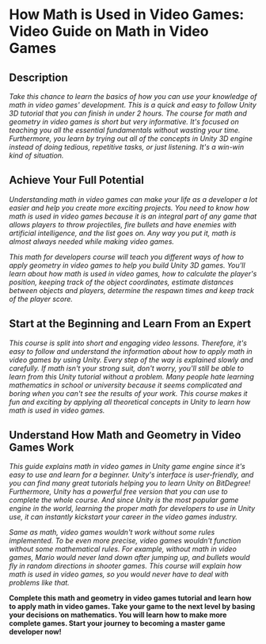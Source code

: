 # How Math is Used in Video Games: Video Guide on Math in Video Games

## Description

*Take this chance to learn the basics of how you can use your knowledge of math in video games' development. This is a quick and easy to follow Unity 3D tutorial that you can finish in under 2 hours. The course for math and geometry in video games is short but very informative. It's focused on teaching you all the essential fundamentals without wasting your time. Furthermore, you learn by trying out all of the concepts in Unity 3D engine instead of doing tedious, repetitive tasks, or just listening. It's a win-win kind of situation.*


## Achieve Your Full Potential

*Understanding math in video games can make your life as a developer a lot easier and help you create more exciting projects. You need to know how math is used in video games because it is an integral part of any game that allows players to throw projectiles, fire bullets and have enemies with artificial intelligence, and the list goes on. Any way you put it, math is almost always needed while making video games.*

*This math for developers course will teach you different ways of how to apply geometry in video games to help you build Unity 3D games. You'll learn about how math is used in video games, how to calculate the player's position, keeping track of the object coordinates, estimate distances between objects and players, determine the respawn times and keep track of the player score.*


## Start at the Beginning and Learn From an Expert

*This course is split into short and engaging video lessons. Therefore, it's easy to follow and understand the information about how to apply math in video games by using Unity. Every step of the way is explained slowly and carefully. If math isn't your strong suit, don't worry, you'll still be able to learn from this Unity tutorial without a problem. Many people hate learning mathematics in school or university because it seems complicated and boring when you can't see the results of your work. This course makes it fun and exciting by applying all theoretical concepts in Unity to learn how math is used in video games.*


## Understand How Math and Geometry in Video Games Work

*This guide explains math in video games in Unity game engine since it's easy to use and learn for a beginner. Unity's interface is user-friendly, and you can find many great tutorials helping you to learn Unity on BitDegree! Furthermore, Unity has a powerful free version that you can use to complete the whole course. And since Unity is the most popular game engine in the world, learning the proper math for developers to use in Unity use, it can instantly kickstart your career in the video games industry.*

*Same as math, video games wouldn't work without some rules implemented. To be even more precise, video games wouldn't function without some mathematical rules. For example, without math in video games, Mario would never land down after jumping up, and bullets would fly in random directions in shooter games. This course will explain how math is used in video games, so you would never have to deal with problems like that.*

**Complete this math and geometry in video games tutorial and learn how to apply math in video games. Take your game to the next level by basing your decisions on mathematics. You will learn how to make more complete games. Start your journey to becoming a master game developer now!**
